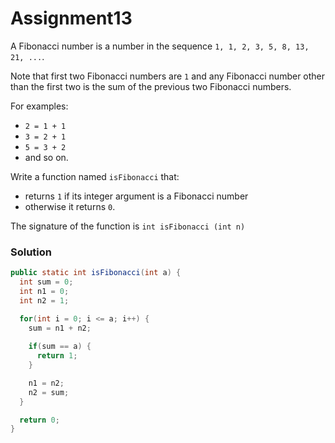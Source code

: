# Assignment13

A Fibonacci number is a number in the sequence `1, 1, 2, 3, 5, 8, 13, 21, ...`.

Note that first two Fibonacci numbers are `1` and any Fibonacci number other than the first two is the sum of the previous two Fibonacci numbers.

For examples: 

* `2 = 1 + 1`
* `3 = 2 + 1`
* `5 = 3 + 2`
* and so on.

Write a function named `isFibonacci` that:

* returns `1` if its integer argument is a Fibonacci number
* otherwise it returns `0`.

The signature of the function is `int isFibonacci (int n)`

### Solution

```java
public static int isFibonacci(int a) {
  int sum = 0;
  int n1 = 0;
  int n2 = 1;

  for(int i = 0; i <= a; i++) {
    sum = n1 + n2;
    
    if(sum == a) {
      return 1;
    }

    n1 = n2;
    n2 = sum;
  }

  return 0;
}
```